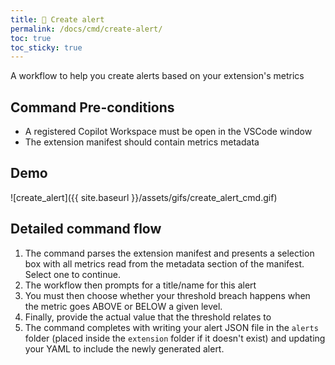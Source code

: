 ```yaml
---
title: 🔔 Create alert
permalink: /docs/cmd/create-alert/
toc: true
toc_sticky: true
---
```


A workflow to help you create alerts based on your extension's metrics

## Command Pre-conditions

- A registered Copilot Workspace must be open in the VSCode window
- The extension manifest should contain metrics metadata

## Demo

![create_alert]({{ site.baseurl }}/assets/gifs/create_alert_cmd.gif)

## Detailed command flow

1. The command parses the extension manifest and presents a selection box with all metrics
   read from the metadata section of the manifest. Select one to continue.
2. The workflow then prompts for a title/name for this alert
3. You must then choose whether your threshold breach happens when the metric goes ABOVE or
   BELOW a given level.
4. Finally, provide the actual value that the threshold relates to
5. The command completes with writing your alert JSON file in the `alerts` folder (placed
   inside the `extension` folder if it doesn't exist) and updating your YAML to include the
   newly generated alert.

